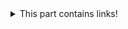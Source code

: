<details>
  <summary>This part contains links!</summary>

[GitHub](http://github.com)

[osu!](https://osu.ppy.sh/)

[YouTube](https://www.youtube.com/)

[Reddit](reddit.com)

[Twitch](www.twitch.tv)

</details>
